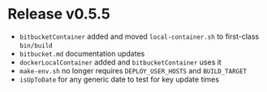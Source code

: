 # Release v0.5.5

- `bitbucketContainer` added and moved `local-container.sh` to first-class `bin/build`
- `bitbucket.md` documentation updates
- `dockerLocalContainer` added and `bitbucketContainer` uses it
- `make-env.sh` no longer requires `DEPLOY_USER_HOSTS` and `BUILD_TARGET`
- `isUpToDate` for any generic date to test for key update times
